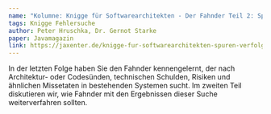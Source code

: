 ```yaml
---
name: "Kolumne: Knigge für Softwarearchitekten - Der Fahnder Teil 2: Spuren verfolgen"
tags: Knigge Fehlersuche
author: Peter Hruschka, Dr. Gernot Starke
paper: Javamagazin
link: https://jaxenter.de/knigge-fur-softwarearchitekten-spuren-verfolgen-1531
---
```

In der letzten Folge haben Sie den Fahnder kennengelernt, der nach Architektur- oder Codesünden, 
technischen Schulden, Risiken und ähnlichen Missetaten in bestehenden Systemen sucht. 
Im zweiten Teil diskutieren wir, wie Fahnder mit den Ergebnissen dieser Suche weiterverfahren sollten.



